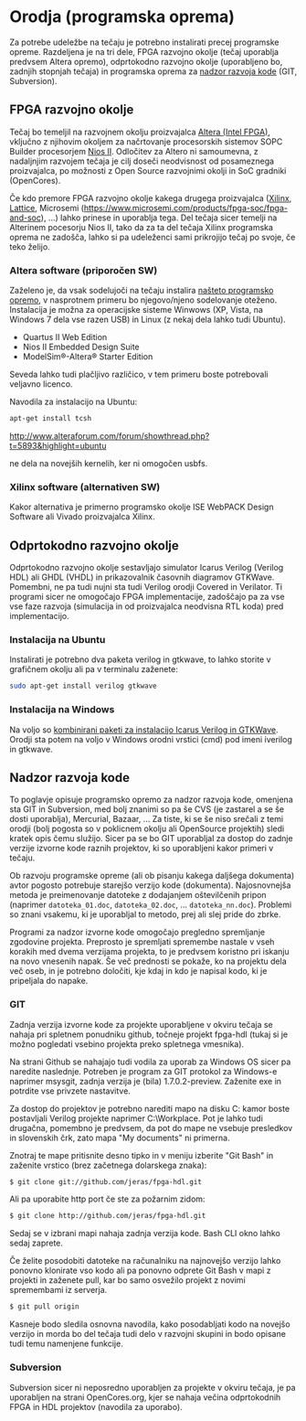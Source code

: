 # Orodja (programska oprema)

Za potrebe udeležbe na tečaju je potrebno instalirati precej programske opreme.
Razdeljena je na tri dele, FPGA razvojno okolje (tečaj uporablja predvsem Altera opremo),
odprtokodno razvojno okolje (uporabljeno bo, zadnjih stopnjah tečaja)
in programska oprema za [nadzor razvoja kode](https://en.wikipedia.org/wiki/Version_control) (GIT, Subversion).

## FPGA razvojno okolje

Tečaj bo temeljil na razvojnem okolju proizvajalca [Altera (Intel FPGA)](https://www.altera.com/),
vključno z njihovim okoljem za načrtovanje procesorskih sistemov SOPC Builder procesorjem [Nios II](https://www.altera.com/products/processors/overview.html).
Odločitev za Altero ni samoumevna, z nadaljnjim razvojem tečaja je cilj doseči neodvisnost od posameznega proizvajalca,
po možnosti z Open Source razvojnimi okolji in SoC gradniki (OpenCores).

Če kdo premore FPGA razvojno okolje kakega drugega proizvajalca
([Xilinx](http://www.xilinx.com/), [Lattice](http://www.latticesemi.com/), Microsemi (https://www.microsemi.com/products/fpga-soc/fpga-and-soc), ...)
lahko prinese in uporablja tega.
Del tečaja sicer temelji na Alterinem pocesorju Nios II,
tako da za ta del tečaja Xilinx programska oprema ne zadošča,
lahko si pa udeleženci sami prikrojijo tečaj po svoje, če teko želijo.

### Altera software (priporočen SW)

Zaželeno je, da vsak sodelujoči na tečaju instalira [našteto programsko opremo](https://www.altera.com/products/design-software/fpga-design/quartus-prime/download.html),
v nasprotnem primeru bo njegovo/njeno sodelovanje oteženo.
Instalacija je možna za operacijske sisteme Winwows (XP, Vista, na Windows 7 dela vse razen USB) in Linux (z nekaj dela lahko tudi Ubuntu).

* Quartus II Web Edition
* Nios II Embedded Design Suite
* ModelSim®-Altera® Starter Edition

Seveda lahko tudi plačljivo različico, v tem primeru boste potrebovali veljavno licenco.

Navodila za instalacijo na Ubuntu:
```bash
apt-get install tcsh
```

http://www.alteraforum.com/forum/showthread.php?t=5893&highlight=ubuntu

ne dela na novejših kernelih, ker ni omogočen usbfs.

### Xilinx software (alternativen SW)

Kakor alternativa je primerno programsko okolje ISE WebPACK Design Software ali Vivado proizvajalca Xilinx.

## Odprtokodno razvojno okolje

Odprtokodno razvojno okolje sestavljajo simulator Icarus Verilog (Verilog HDL) ali GHDL (VHDL) in prikazovalnik časovnih diagramov GTKWave.
Pomembni, ne pa tudi nujni sta tudi Verilog orodji Covered in Verilator.
Ti programi sicer ne omogočajo FPGA implementacije,
zadoščajo pa za vse vse faze razvoja (simulacija in od proizvajalca neodvisna RTL koda) pred implementacijo.

### Instalacija na Ubuntu

Instalirati je potrebno dva paketa verilog in gtkwave, to lahko storite v grafičnem okolju ali pa v terminalu zaženete:
```bash
sudo apt-get install verilog gtkwave
```

### Instalacija na Windows

Na voljo so [kombinirani paketi za instalacijo Icarus Verilog in GTKWave](http://bleyer.org/icarus/).
Orodji sta potem na voljo v Windows orodni vrstici (cmd) pod imeni iverilog in gtkwave.

## Nadzor razvoja kode

To poglavje opisuje programsko opremo za nadzor razvoja kode, omenjena sta GIT in Subversion,
med bolj znanimi so pa še CVS (je zastarel a se še dosti uporablja), Mercurial, Bazaar, ...
Za tiste, ki se še niso srečali z temi orodji (bolj pogosta so v poklicnem okolju ali OpenSource projektih) sledi kratek opis čemu služijo.
Sicer pa se bo GIT uporabljal za dostop do zadnje verzije izvorne kode raznih projektov, ki so uporabljeni kakor primeri v tečaju.

Ob razvoju programske opreme (ali ob pisanju kakega daljšega dokumenta) avtor pogosto potrebuje starejšo verzijo kode (dokumenta).
Najosnovnejša metoda je preimenovanje datoteke z dodajanjem oštevilčenih pripon
(naprimer `datoteka_01.doc`, `datoteka_02.doc`, ... `datoteka_nn.doc`).
Problemi so znani vsakemu, ki je uporabljal to metodo, prej ali slej pride do zbrke.

Programi za nadzor izvorne kode omogočajo pregledno spremljanje zgodovine projekta.
Preprosto je spremljati spremembe nastale v vseh korakih med dvema verzijama projekta,
to je predvsem koristno pri iskanju na novo vnesenih napak.
Še več prednosti se pokaže, ko na projektu dela več oseb,
in je potrebno določiti, kje kdaj in kdo je napisal kodo, ki je pripeljala do napake.

### GIT

Zadnja verzija izvorne kode za projekte uporabljene v okviru tečaja se nahaja pri spletnem ponudniku github,
točneje projekt fpga-hdl (tukaj si je možno pogledati vsebino projekta preko spletnega vmesnika).

Na strani Github se nahajajo tudi vodila za uporab za Windows OS sicer pa naredite naslednje.
Potreben je program za GIT protokol za Windows-e naprimer msysgit, zadnja verzija je (bila) 1.7.0.2-preview.
Zaženite exe in potrdite vse privzete nastavitve.

Za dostop do projektov je potrebno narediti mapo na disku C: kamor boste postavljali Verilog projekte naprimer C:\Workplace.
Pot je lahko tudi drugačna, pomembno je predvsem, da pot do mape ne vsebuje presledkov in slovenskih črk, zato mapa "My documents" ni primerna.

Znotraj te mape pritisnite desno tipko in v meniju izberite "Git Bash" in zaženite vrstico (brez začetnega dolarskega znaka):
```bash
$ git clone git://github.com/jeras/fpga-hdl.git
```
Ali pa uporabite http port če ste za požarnim zidom:
```bash
$ git clone http://github.com/jeras/fpga-hdl.git
```
Sedaj se v izbrani mapi nahaja zadnja verzija kode. Bash CLI okno lahko sedaj zaprete.

Če želite posodobiti datoteke na računalniku na najnovejšo verzijo lahko ponovno klonirate vso kodo
ali pa ponovno odprete Git Bash v mapi z projekti in zaženete pull, kar bo samo osvežilo projekt z novimi spremembami iz serverja.
```bash
$ git pull origin
```
Kasneje bodo sledila osnovna navodila, kako posodabljati kodo na novejšo verzijo
in morda bo del tečaja tudi delo v razvojni skupini in bodo opisane tudi temu namenjene funkcije.

### Subversion

Subversion sicer ni neposredno uporabljen za projekte v okviru tečaja,
je pa uporabljen na strani OpenCores.org,
kjer se nahaja večina odprtokodnih FPGA in HDL projektov (navodila za uporabo).
